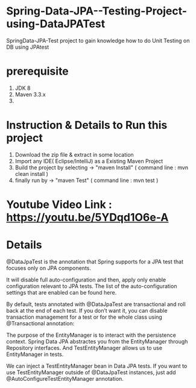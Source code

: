 # Spring-Data-JPA--Testing-Project-using-DataJPATest
SpringData-JPA-Test project to gain knowledge how to do Unit Testing on DB using JPAtest
# prerequisite
1. JDK 8 
2. Maven 3.3.x
3. 
# Instruction & Details to Run this project

1. Download the zip file & extract in some location
2. Import any IDE( Eclipse/IntelliJ) as a Existing Maven Project
3. Build the project by selecting -> "maven Install" ( command line : mvn clean install )
4. finally run by -> "maven Test"  ( command line : mvn test )

# Youtube Video Link : https://youtu.be/5YDqd1O6e-A


# Details

@DataJpaTest is the annotation that Spring supports for a JPA test that focuses only on JPA components.

It will disable full auto-configuration and then, apply only enable configuration relevant to JPA tests. The list of the auto-configuration settings that are enabled can be found here.

By default, tests annotated with @DataJpaTest are transactional and roll back at the end of each test. If you don’t want it, you can disable transaction management for a test or for the whole class using @Transactional annotation:

The purpose of the EntityManager is to interact with the persistence context. Spring Data JPA abstractes you from the EntityManager through Repository interfaces. And TestEntityManager allows us to use EntityManager in tests.

We can inject a TestEntityManager bean in Data JPA tests. If you want to use TestEntityManager outside of @DataJpaTest instances, just add @AutoConfigureTestEntityManager annotation.
